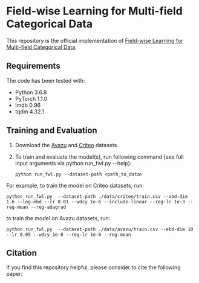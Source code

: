 # Field-wise Learning for Multi-field Categorical Data

This repository is the official implementation of [Field-wise Learning for Multi-field Categorical Data](https://nips.cc/virtual/2020/public/poster_7078971350bcefbc6ec2779c9b84a9bd.html). 

## Requirements
The code has been tested with:
- Python 3.6.8
- PyTorch 1.1.0
- lmdb 0.96
- tqdm 4.32.1



## Training and Evaluation
1. Download the [Avazu](https://www.kaggle.com/c/avazu-ctr-prediction) and [Criteo](http://labs.criteo.com/2014/02/kaggle-display-advertising-challenge-dataset/) datasets.

2. To train and evaluate the model(s), run following command (see full input arguments via python run_fwl.py --help):
	```run
	python run_fwl.py --dataset-path <path_to_data>
	```
For example, to train the model on Criteo datasets, run:
```run
python run_fwl.py  --dataset-path ./data/criteo/train.csv --ebd-dim 1.6 --log-ebd --lr 0.01 --wdcy 1e-6 --include-linear --reg-lr 1e-3 --reg-mean --reg-adagrad
```
to train the model on Avazu datasets, run:
```run
python run_fwl.py  --dataset-path ./data/avazu/train.csv --ebd-dim 10 --lr 0.05 --wdcy 1e-8 --reg-lr 1e-6 --reg-mean 
```
## Citation
If you find this repository helpful, please consider to cite the following paper:
```

```
